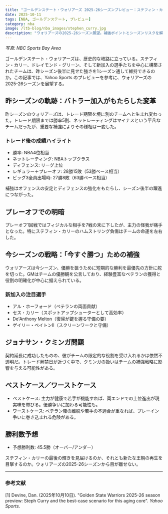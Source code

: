 ```yaml
---
title: "ゴールデンステート・ウォリアーズ 2025-26シーズンプレビュー：ステフィン・カリーと老齢コアの最後の挑戦"
date: 2025-10-11
tags: [NBA, ゴールデンステート, プレビュー]
category: nba
image: /ltb-blog/nba_images/stephen_curry.jpg
description: "ウォリアーズの2025-26シーズン展望。補強ポイントとシーズンリスクを解説し優勝シナリオを検証します。"
---
```


*写真: NBC Sports Bay Area*

ゴールデンステート・ウォリアーズは、歴史的な岐路に立っている。ステフィン・カリー、ドレイモンド・グリーン、そして新加入の選手たちを中心に構築されたチームは、昨シーズン後半に見せた強さを1シーズン通して維持できるのか。この記事では、Yahoo Sports のプレビューを参考に、ウォリアーズの2025-26シーズンを展望する。

## 昨シーズンの軌跡：バトラー加入がもたらした変革

昨シーズンのウォリアーズは、トレード期限を境に別のチームへと生まれ変わった。トレード期限までは勝率5割、ネットレーティングはマイナスという平凡なチームだったが、重要な補強によりその様相は一変した。

### トレード後の成績ハイライト

- 勝率: NBA4位相当
- ネットレーティング: NBAトップクラス
- ディフェンス: リーグ上位
- レギュラー＋プレーオフ: 28勝15敗（53勝ペース相当）
- ビッグ3全員出場時: 27勝8敗（63勝ペース相当）

補強はオフェンスの安定とディフェンスの強化をもたらし、シーズン後半の躍進につながった。

## プレーオフでの明暗

プレーオフ1回戦ではフィジカルな相手を7戦の末に下したが、主力の怪我が痛手となった。特にステフィン・カリーのハムストリング負傷はチームの命運を左右した。

## 今シーズンの戦略：「今すぐ勝つ」ための補強

ウォリアーズは今シーズン、優勝を狙うために短期的な勝利を最優先の方針に舵を切った。GMはチームの優勝観を公言しており、経験豊富なベテランの獲得と役割の明確化が中心に据えられている。

### 新加入の注目選手

- アル・ホーフォード（ベテランの両面貢献）
- セス・カリー（スポットアップシューターとして高効率）
- De'Anthony Melton（復帰が鍵を握る守備の要）
- ゲイリー・ペイトンII（スクリーンワークと守備）

## ジョナサン・クミンガ問題

契約延長に成功したものの、彼がチームの限定的な役割を受け入れるかは依然不透明だ。トレード解禁日が近づく中で、クミンガの扱いはチームの補強戦略に影響を与える可能性がある。

## ベストケース／ワーストケース

- ベストケース: 主力が健康で若手が機能すれば、両エンドでの上位進出が現実味を帯びる。優勝争いに加わる可能性も。
- ワーストケース: ベテラン陣の離脱や若手の不適合が重なれば、プレーイン争いに巻き込まれる危険がある。

## 勝利数予想

- 予想勝利数: 45.5勝（オーバー/アンダー）

ステフィン・カリーの最後の輝きを見届けるのか、それとも新たな王朝の再生を目撃するのか。ウォリアーズの2025-26シーズンから目が離せない。

---

### 参考文献

[1] Devine, Dan. (2025年10月10日). "Golden State Warriors 2025-26 season preview: Steph Curry and the best-case scenario for this aging core". *Yahoo Sports*.
